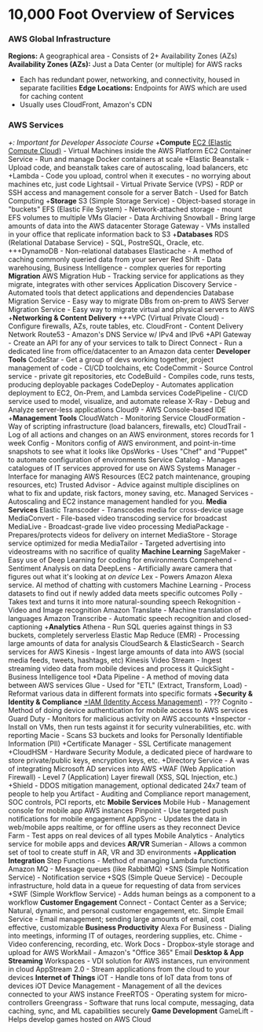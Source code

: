 # 10,000 Foot Overview of Services

### AWS Global Infrastructure
**Regions:**  A geographical area - Consists of 2+ Availability Zones (AZs)
**Availability Zones (AZs):**  Just a Data Center (or multiple) for AWS racks
* Each has redundant power, networking, and connectivity, housed in separate facilities
**Edge Locations:**  Endpoints for AWS which are used for caching content
* Usually uses CloudFront, Amazon's CDN

### AWS Services
_+: Important for Developer Associate Course_
+**Compute**
  [EC2 (Elastic Compute Cloud)](services/EC2.md) - Virtual Machines inside the AWS Platform
  EC2 Container Service - Run and manage Docker containers at scale
  +Elastic Beanstalk - Upload code, and beanstalk takes care of autoscaling, load balancers, etc
  +Lambda - Code you upload, control when it executes - no worrying about machines etc, just code
  Lightsail - Virtual Private Service (VPS) - RDP or SSH access and management console for a server
  Batch - Used for Batch Computing
+**Storage**
  S3 (Simple Storage Service) - Object-based storage in "buckets"
  EFS (Elastic File System) - Network-attached storage - mount EFS volumes to multiple VMs
  Glacier - Data Archiving
  Snowball - Bring large amounts of data into the AWS datacenter
  Storage Gateway - VMs installed in your office that replicate information back to S3
+**Databases**
  RDS (Relational Database Service) - SQL, PostreSQL, Oracle, etc.
  +++DynamoDB - Non-relational databases
  Elasticache - A method of caching commonly queried data from your server
  Red Shift - Data warehousing, Business Intelligence - complex queries for reporting
**Migration**
  AWS Migration Hub - Tracking service for applications as they migrate, integrates with other services
  Application Discovery Service - Automated tools that detect applications and dependencies
  Database Migration Service - Easy way to migrate DBs from on-prem to AWS
  Server Migration Service - Easy way to migrate virtual and physical servers to AWS
+**Networking & Content Delivery**
  +++VPC (Virtual Private Cloud) - Configure firewalls, AZs, route tables, etc.
  CloudFront - Content Delivery Network
  Route53 - Amazon's DNS Service w/ IPv4 and IPv6
  +API Gateway - Create an API for any of your services to talk to
  Direct Connect - Run a dedicated line from office/datacenter to an Amazon data center
**Developer Tools**
  CodeStar - Get a group of devs working together, project management of code - CI/CD toolchains, etc
  CodeCommit - Source Control service - private git repositories, etc
  CodeBuild - Compiles code, runs tests, producing deployable packages
  CodeDeploy - Automates application deployment to EC2, On-Prem, and Lambda services
  CodePipeline - CI/CD service used to model, visualize, and automate release
  X-Ray - Debug and Analyze server-less applications
  Cloud9 - AWS Console-based IDE
+**Management Tools**
  CloudWatch - Monitoring Service
  CloudFormation - Way of scripting infrastructure (load balancers, firewalls, etc)
  CloudTrail - Log of all actions and changes on an AWS environment, stores records for 1 week
  Config - Monitors config of AWS environment, and point-in-time snapshots to see what it looks like
  OpsWorks - Uses "Chef" and "Puppet" to automate configuration of environments
  Service Catalog - Manages catalogues of IT services approved for use on AWS
  Systems Manager - Interface for managing AWS Resources (EC2 patch maintenance, grouping resources, etc)
  Trusted Advisor - Advice against multiple disciplines on what to fix and update, risk factors, money saving, etc.
  Managed Services - Autoscaling and EC2 instance management handled for you.
**Media Services**
  Elastic Transcoder - Transcodes media for cross-device usage
  MediaConvert - File-based video transcoding service for broadcast
  MediaLive - Broadcast-grade live video processing
  MediaPackage - Prepares/protects videos for delivery on internet
  MediaStore - Storage service optimized for media
  MediaTailor - Targeted advertising into videostreams with no sacrifice of quality
**Machine Learning**
  SageMaker - Easy use of Deep Learning for coding for environments
  Comprehend - Sentiment Analysis on data
  DeepLens - Artificially aware camera that figures out what it's looking at _on device_
  Lex - Powers Amazon Alexa service.  AI method of chatting with customers
  Machine Learning - Process datasets to find out if newly added data meets specific outcomes
  Polly - Takes text and turns it into more natural-sounding speech
  Rekognition - Video and Image recognition
  Amazon Translate - Machine translation of languages
  Amazon Transcribe - Automatic speech recognition and closed-captioning
+**Analytics**
  Athena - Run SQL queries against things in S3 buckets, completely serverless
  Elastic Map Reduce (EMR) - Processing large amounts of data for analysis
  CloudSearch & ElasticSearch - Search services for AWS
  Kinesis - Ingest large amounts of data into AWS (social media feeds, tweets, hashtags, etc)
  Kinesis Video Stream - Ingest streaming video data from mobile devices and process it
  QuickSight - Business Intelligence tool
  +Data Pipeline - A method of moving data between AWS services
  Glue - Used for "ETL" (Extract, Transform, Load) - Reformat various data in different formats into specific formats
+**Security & Identity & Compliance**
  [+IAM (Identity Access Management)](services/IAM.md) - ???
  Cognito - Method of doing device authentication for mobile access to AWS services
  Guard Duty - Monitors for malicious activity on AWS accounts
  +Inspector - Install on VMs, then run tests against it for security vulnerabilities, etc. with reporting
  Macie - Scans S3 buckets and looks for Personally Identifiable Information (PII)
  +Certificate Manager - SSL Certificate management
  +CloudHSM - Hardware Security Module, a dedicated piece of hardware to store private/public keys, encryption keys, etc.
  +Directory Service - A was of integrating Microsoft AD services into AWS
  +WAF (Web Application Firewall) - Level 7 (Application) Layer firewall (XSS, SQL Injection, etc.)
  +Shield - DDOS mitigation management, optional dedicated 24x7 team of people to help you
  Artifact - Auditing and Compliance report management, SOC controls, PCI reports, etc
**Mobile Services**
  Mobile Hub - Management console for mobile app AWS instances
  Pinpoint - Use targeted push notifications for mobile engagement
  AppSync - Updates the data in web/mobile apps realtime, or for offline users as they reconnect
  Device Farm - Test apps on real devices of all types
  Mobile Analytics - Analytics service for mobile apps and devices
**AR/VR**
  Sumerian - Allows a common set of tool to create stuff in AR, VR and 3D environments
+**Application Integration**
  Step Functions - Method of managing Lambda functions
  Amazon MQ - Message queues (like RabbitMQ)
  +SNS (Simple Notification Service) - Notification service
  +SQS (Simple Queue Service) - Decouple infrastructure, hold data in a queue for requesting of data from services
  +SWF (Simple Workflow Service) - Adds human beings as a component to a workflow
**Customer Engagement**
  Connect - Contact Center as a Service; Natural, dynamic, and personal customer engagement, etc.
  Simple Email Service - Email management; sending large amounts of email, cost effective, customizable
**Business Productivity**
  Alexa For Business - Dialing into meetings, informing IT of outages, reordering supplies, etc.
  Chime - Video conferencing, recording, etc.
  Work Docs - Dropbox-style storage and upload for AWS
  WorkMail - Amazon's "Office 365" Email
**Desktop & App Streaming**
  Workspaces - VDI solution for AWS instances, run environment in cloud
  AppStream 2.0 - Stream applications from the cloud to your devices
**Internet of Things**
  iOT - Handle tons of IoT data from tons of devices
  iOT Device Management - Management of all the devices connected to your AWS instance
  FreeRTOS - Operating system for micro-controllers
  Greengrass - Software that runs local compute, messaging, data caching, sync, and ML capabilities securely
**Game Development**
  GameLift - Helps develop games hosted on AWS Cloud
